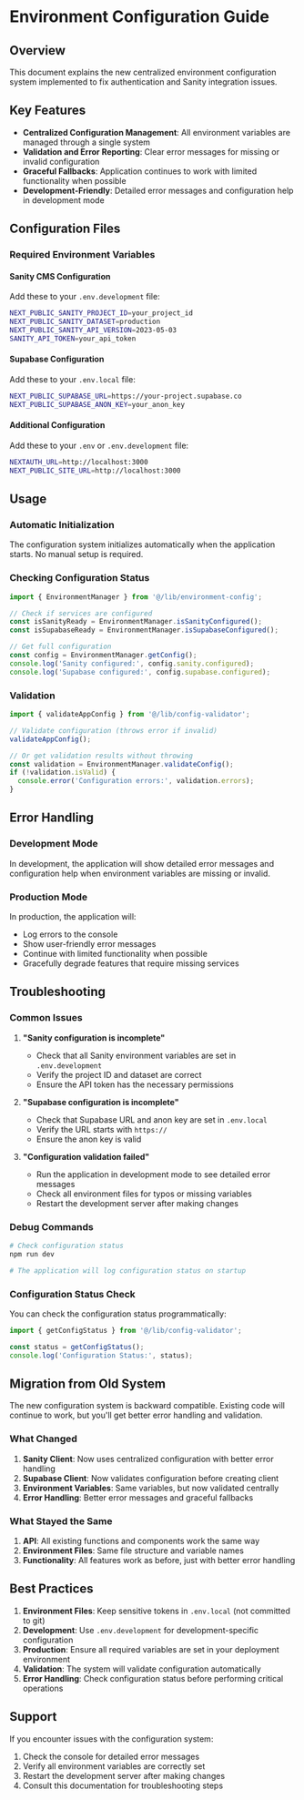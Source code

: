 # Environment Configuration Guide

## Overview

This document explains the new centralized environment configuration system implemented to fix authentication and Sanity integration issues.

## Key Features

- **Centralized Configuration Management**: All environment variables are managed through a single system
- **Validation and Error Reporting**: Clear error messages for missing or invalid configuration
- **Graceful Fallbacks**: Application continues to work with limited functionality when possible
- **Development-Friendly**: Detailed error messages and configuration help in development mode

## Configuration Files

### Required Environment Variables

#### Sanity CMS Configuration

Add these to your `.env.development` file:

```bash
NEXT_PUBLIC_SANITY_PROJECT_ID=your_project_id
NEXT_PUBLIC_SANITY_DATASET=production
NEXT_PUBLIC_SANITY_API_VERSION=2023-05-03
SANITY_API_TOKEN=your_api_token
```

#### Supabase Configuration

Add these to your `.env.local` file:

```bash
NEXT_PUBLIC_SUPABASE_URL=https://your-project.supabase.co
NEXT_PUBLIC_SUPABASE_ANON_KEY=your_anon_key
```

#### Additional Configuration

Add these to your `.env` or `.env.development` file:

```bash
NEXTAUTH_URL=http://localhost:3000
NEXT_PUBLIC_SITE_URL=http://localhost:3000
```

## Usage

### Automatic Initialization

The configuration system initializes automatically when the application starts. No manual setup is required.

### Checking Configuration Status

```typescript
import { EnvironmentManager } from '@/lib/environment-config';

// Check if services are configured
const isSanityReady = EnvironmentManager.isSanityConfigured();
const isSupabaseReady = EnvironmentManager.isSupabaseConfigured();

// Get full configuration
const config = EnvironmentManager.getConfig();
console.log('Sanity configured:', config.sanity.configured);
console.log('Supabase configured:', config.supabase.configured);
```

### Validation

```typescript
import { validateAppConfig } from '@/lib/config-validator';

// Validate configuration (throws error if invalid)
validateAppConfig();

// Or get validation results without throwing
const validation = EnvironmentManager.validateConfig();
if (!validation.isValid) {
  console.error('Configuration errors:', validation.errors);
}
```

## Error Handling

### Development Mode

In development, the application will show detailed error messages and configuration help when environment variables are missing or invalid.

### Production Mode

In production, the application will:

- Log errors to the console
- Show user-friendly error messages
- Continue with limited functionality when possible
- Gracefully degrade features that require missing services

## Troubleshooting

### Common Issues

1. **"Sanity configuration is incomplete"**
   - Check that all Sanity environment variables are set in `.env.development`
   - Verify the project ID and dataset are correct
   - Ensure the API token has the necessary permissions

2. **"Supabase configuration is incomplete"**
   - Check that Supabase URL and anon key are set in `.env.local`
   - Verify the URL starts with `https://`
   - Ensure the anon key is valid

3. **"Configuration validation failed"**
   - Run the application in development mode to see detailed error messages
   - Check all environment files for typos or missing variables
   - Restart the development server after making changes

### Debug Commands

```bash
# Check configuration status
npm run dev

# The application will log configuration status on startup
```

### Configuration Status Check

You can check the configuration status programmatically:

```typescript
import { getConfigStatus } from '@/lib/config-validator';

const status = getConfigStatus();
console.log('Configuration Status:', status);
```

## Migration from Old System

The new configuration system is backward compatible. Existing code will continue to work, but you'll get better error handling and validation.

### What Changed

1. **Sanity Client**: Now uses centralized configuration with better error handling
2. **Supabase Client**: Now validates configuration before creating client
3. **Environment Variables**: Same variables, but now validated centrally
4. **Error Handling**: Better error messages and graceful fallbacks

### What Stayed the Same

1. **API**: All existing functions and components work the same way
2. **Environment Files**: Same file structure and variable names
3. **Functionality**: All features work as before, just with better error handling

## Best Practices

1. **Environment Files**: Keep sensitive tokens in `.env.local` (not committed to git)
2. **Development**: Use `.env.development` for development-specific configuration
3. **Production**: Ensure all required variables are set in your deployment environment
4. **Validation**: The system will validate configuration automatically
5. **Error Handling**: Check configuration status before performing critical operations

## Support

If you encounter issues with the configuration system:

1. Check the console for detailed error messages
2. Verify all environment variables are correctly set
3. Restart the development server after making changes
4. Consult this documentation for troubleshooting steps
